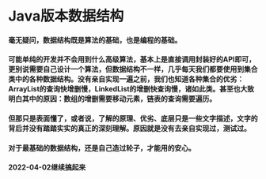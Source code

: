 # Java版本数据结构

#### 毫无疑问，数据结构既是算法的基础，也是编程的基础。
#### 可能单纯的开发并不会用到什么高级算法，基本上是直接调用封装好的API即可，更别说需要自己设计一个算法，但数据结构不一样，几乎每天我们都要使用到集合类中的各种数据结构。没有亲自实现一遍之前，我们也知道各种集合的优劣：ArrayList的查询快增删慢，LinkedList的增删快查询慢，诸如此类。甚至也大致明白其中的原因：数组的增删需要移动元素，链表的查询需要遍历。
#### 但那只是表面懂了，或者说，了解的原理、优劣、底层只是一些文字描述，文字的背后并没有踏踏实实的真正的深刻理解。原因就是没有去亲自实现过，测试过。
#### 对于最基础的数据结构，还是自己造过轮子，才能用的安心。
#### 2022-04-02继续搞起来
